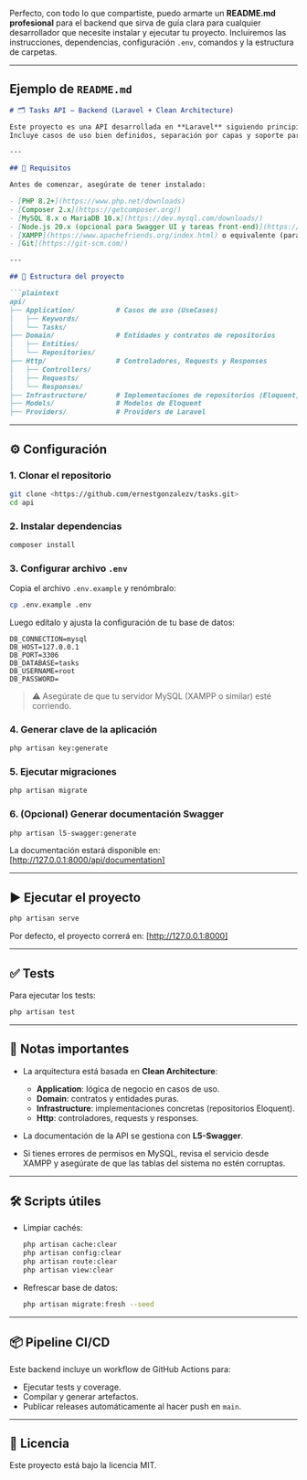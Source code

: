 Perfecto, con todo lo que compartiste, puedo armarte un **README.md profesional** para el backend que sirva de guía clara para cualquier desarrollador que necesite instalar y ejecutar tu proyecto. Incluiremos las instrucciones, dependencias, configuración `.env`, comandos y la estructura de carpetas.

---

## Ejemplo de `README.md`

````markdown
# 🗂️ Tasks API – Backend (Laravel + Clean Architecture)

Este proyecto es una API desarrollada en **Laravel** siguiendo principios de **Clean Architecture**.  
Incluye casos de uso bien definidos, separación por capas y soporte para documentación automática con **Swagger**.

---

## 🚀 Requisitos

Antes de comenzar, asegúrate de tener instalado:

- [PHP 8.2+](https://www.php.net/downloads)
- [Composer 2.x](https://getcomposer.org/)
- [MySQL 8.x o MariaDB 10.x](https://dev.mysql.com/downloads/)
- [Node.js 20.x (opcional para Swagger UI y tareas front-end)](https://nodejs.org/)
- [XAMPP](https://www.apachefriends.org/index.html) o equivalente (para servidor local de MySQL)
- [Git](https://git-scm.com/)

---

## 📂 Estructura del proyecto

```plaintext
api/
├── Application/          # Casos de uso (UseCases)
│   ├── Keywords/
│   └── Tasks/
├── Domain/               # Entidades y contratos de repositorios
│   ├── Entities/
│   └── Repositories/
├── Http/                 # Controladores, Requests y Responses
│   ├── Controllers/
│   ├── Requests/
│   └── Responses/
├── Infrastructure/       # Implementaciones de repositorios (Eloquent)
├── Models/               # Modelos de Eloquent
├── Providers/            # Providers de Laravel
````

---

## ⚙️ Configuración

### 1. Clonar el repositorio

```bash
git clone <https://github.com/ernestgonzalezv/tasks.git>
cd api
```

### 2. Instalar dependencias

```bash
composer install
```

### 3. Configurar archivo `.env`

Copia el archivo `.env.example` y renómbralo:

```bash
cp .env.example .env
```

Luego edítalo y ajusta la configuración de tu base de datos:

```env
DB_CONNECTION=mysql
DB_HOST=127.0.0.1
DB_PORT=3306
DB_DATABASE=tasks
DB_USERNAME=root
DB_PASSWORD=
```

> ⚠️ Asegúrate de que tu servidor MySQL (XAMPP o similar) esté corriendo.

### 4. Generar clave de la aplicación

```bash
php artisan key:generate
```

### 5. Ejecutar migraciones

```bash
php artisan migrate
```

### 6. (Opcional) Generar documentación Swagger

```bash
php artisan l5-swagger:generate
```

La documentación estará disponible en:
[http://127.0.0.1:8000/api/documentation]

---

## ▶️ Ejecutar el proyecto

```bash
php artisan serve
```

Por defecto, el proyecto correrá en:
[http://127.0.0.1:8000]

---

## ✅ Tests

Para ejecutar los tests:

```bash
php artisan test
```

---

## 📌 Notas importantes

* La arquitectura está basada en **Clean Architecture**:

    * **Application**: lógica de negocio en casos de uso.
    * **Domain**: contratos y entidades puras.
    * **Infrastructure**: implementaciones concretas (repositorios Eloquent).
    * **Http**: controladores, requests y responses.
* La documentación de la API se gestiona con **L5-Swagger**.
* Si tienes errores de permisos en MySQL, revisa el servicio desde XAMPP y asegúrate de que las tablas del sistema no estén corruptas.

---

## 🛠️ Scripts útiles

* Limpiar cachés:

  ```bash
  php artisan cache:clear
  php artisan config:clear
  php artisan route:clear
  php artisan view:clear
  ```

* Refrescar base de datos:

  ```bash
  php artisan migrate:fresh --seed
  ```

---

## 📦 Pipeline CI/CD

Este backend incluye un workflow de GitHub Actions para:

* Ejecutar tests y coverage.
* Compilar y generar artefactos.
* Publicar releases automáticamente al hacer push en `main`.

---

## 📜 Licencia

Este proyecto está bajo la licencia MIT.

```

